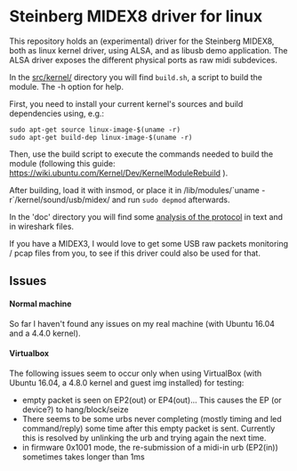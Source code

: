 # Steinberg MIDEX8 driver for linux

This repository holds an (experimental) driver for the Steinberg MIDEX8, both as linux kernel driver, using ALSA, and as libusb demo application. The ALSA driver exposes the different physical ports as raw midi subdevices.

In the [src/kernel/](src/kernel/) directory you will find `build.sh`, a script to build the module. The -h option for help.

First, you need to install your current kernel's sources and build dependencies using, e.g.:
```
sudo apt-get source linux-image-$(uname -r)
sudo apt-get build-dep linux-image-$(uname -r)
```
Then, use the build script to execute the commands needed to build the module (following this guide: https://wiki.ubuntu.com/Kernel/Dev/KernelModuleRebuild ).

After building, load it with insmod, or place it in /lib/modules/\`uname -r\`/kernel/sound/usb/midex/ and run `sudo depmod` afterwards.


In the 'doc' directory you will find some [analysis of the protocol](doc/analysis.md) in text and in wireshark files.

If you have a MIDEX3, I would love to get some USB raw packets monitoring / pcap files from you, to see if this driver could also be used for that.

## Issues

#### Normal machine

So far I haven't found any issues on my real machine (with Ubuntu 16.04 and a 4.4.0 kernel).

#### Virtualbox

The following issues seem to occur only when using VirtualBox (with Ubuntu 16.04, a 4.8.0 kernel and guest img installed) for testing:
* empty packet is seen on EP2(out) or EP4(out)... This causes the EP (or device?) to hang/block/seize
* There seems to be some urbs never completing (mostly timing and led command/reply) some time after this empty packet is sent. Currently this is resolved by unlinking the urb and trying again the next time.
* in firmware 0x1001 mode, the re-submission of a midi-in urb (EP2(in)) sometimes takes longer than 1ms

